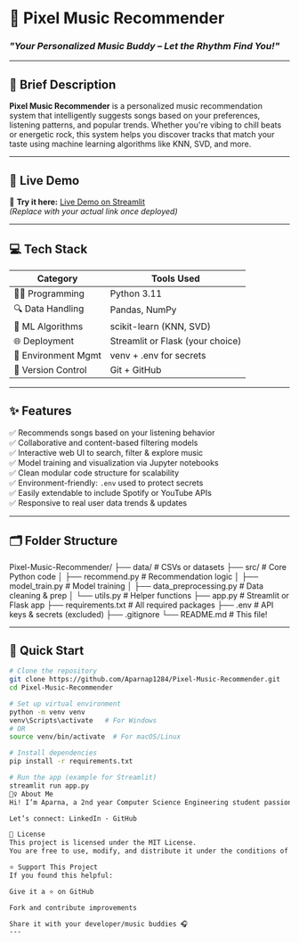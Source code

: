 # 🎵 Pixel Music Recommender  
### *"Your Personalized Music Buddy – Let the Rhythm Find You!"*

---

## 📌 Brief Description

**Pixel Music Recommender** is a personalized music recommendation system that intelligently suggests songs based on your preferences, listening patterns, and popular trends. Whether you're vibing to chill beats or energetic rock, this system helps you discover tracks that match your taste using machine learning algorithms like KNN, SVD, and more.

---

## 🔗 Live Demo

🚀 **Try it here:** [Live Demo on Streamlit](https://pixel-music.streamlit.app)  
*(Replace with your actual link once deployed)*

---

## 💻 Tech Stack

| Category            | Tools Used                                    |
|---------------------|-----------------------------------------------|
| 👨‍💻 Programming     | Python 3.11                                    |
| 🔍 Data Handling     | Pandas, NumPy                                 |
| 🧠 ML Algorithms     | scikit-learn (KNN, SVD)                       |
| 🌐 Deployment        | Streamlit or Flask (your choice)              |
| 🧪 Environment Mgmt | venv + .env for secrets                        |
| 🔐 Version Control   | Git + GitHub                                  |

---

## ✨ Features

✅ Recommends songs based on your listening behavior  
✅ Collaborative and content-based filtering models  
✅ Interactive web UI to search, filter & explore music  
✅ Model training and visualization via Jupyter notebooks  
✅ Clean modular code structure for scalability  
✅ Environment-friendly: `.env` used to protect secrets  
✅ Easily extendable to include Spotify or YouTube APIs  
✅ Responsive to real user data trends & updates

---

## 🗂️ Folder Structure

Pixel-Music-Recommender/
├── data/ # CSVs or datasets
├── src/ # Core Python code
│ ├── recommend.py # Recommendation logic
│ ├── model_train.py # Model training
│ ├── data_preprocessing.py # Data cleaning & prep
│ └── utils.py # Helper functions
├── app.py # Streamlit or Flask app
├── requirements.txt # All required packages
├── .env # API keys & secrets (excluded)
├── .gitignore
└── README.md # This file!


---

## 🚀 Quick Start

```bash
# Clone the repository
git clone https://github.com/Aparnap1284/Pixel-Music-Recommender.git
cd Pixel-Music-Recommender

# Set up virtual environment
python -m venv venv
venv\Scripts\activate   # For Windows
# OR
source venv/bin/activate  # For macOS/Linux

# Install dependencies
pip install -r requirements.txt

# Run the app (example for Streamlit)
streamlit run app.py
🙋‍♀️ About Me
Hi! I’m Aparna, a 2nd year Computer Science Engineering student passionate about building AI-powered tools, especially ones that combine creativity with data — like this music recommender!

Let’s connect: LinkedIn · GitHub

📃 License
This project is licensed under the MIT License.
You are free to use, modify, and distribute it under the conditions of the license.

⭐️ Support This Project
If you found this helpful:

Give it a ⭐️ on GitHub

Fork and contribute improvements

Share it with your developer/music buddies 🎧
---
